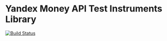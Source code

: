 # Yandex Money API Test Instruments Library

[![Build Status](https://travis-ci.org/yandex-money/test-instruments-api-swift.svg?branch=master)](https://travis-ci.org/yandex-money/test-instruments-api-swift)
